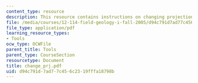 ```yaml
---
content_type: resource
description: This resource contains instructions on changing projections.
file: /media/courses/12-114-field-geology-i-fall-2005/d94c791d7ad77c456c2319fffa18798b_change_prj.pdf
file_type: application/pdf
learning_resource_types:
- Tools
ocw_type: OCWFile
parent_title: Tools
parent_type: CourseSection
resourcetype: Document
title: change_prj.pdf
uid: d94c791d-7ad7-7c45-6c23-19fffa18798b
---
```

